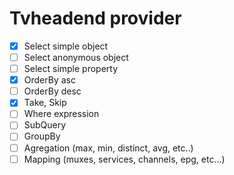 ﻿Tvheadend provider
==================
- [x] Select simple object
- [ ] Select anonymous object
- [ ] Select simple property
- [x] OrderBy asc
- [ ] OrderBy desc 
- [x] Take, Skip
- [ ] Where expression
- [ ] SubQuery
- [ ] GroupBy
- [ ] Agregation (max, min, distinct, avg, etc..)
- [ ] Mapping (muxes, services, channels, epg, etc...)